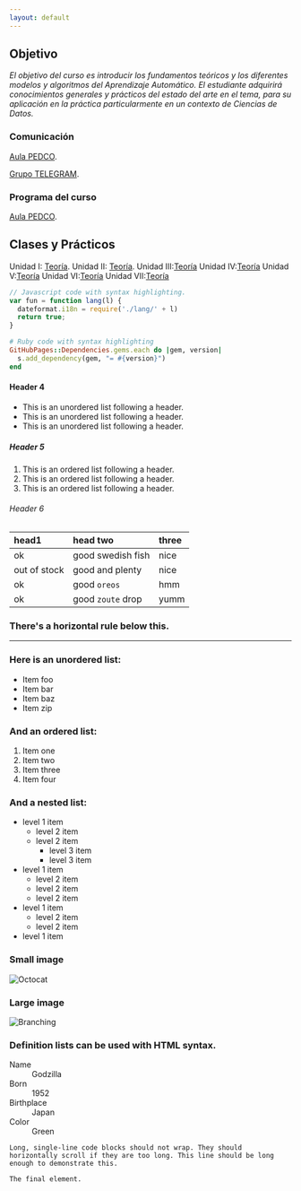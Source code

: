 ```yaml
---
layout: default
---
```


## Objetivo

_El objetivo del curso es introducir los fundamentos teóricos y los diferentes modelos y algoritmos del Aprendizaje Automático._ 
_El estudiante adquirirá conocimientos generales y prácticos del estado del arte en el tema, para su aplicación en la práctica particularmente en un contexto de Ciencias de Datos._


### Comunicación

[Aula PEDCO](https://pedco.uncoma.edu.ar/course/view.php?id=9477).

[Grupo TELEGRAM](https://t.me/+O4K7jtf60Qw5ODIx).

### Programa del curso

[Aula PEDCO](https://pedco.uncoma.edu.ar/course/view.php?id=9477).

## Clases y Prácticos

Unidad I: [Teoría](https://pedco.uncoma.edu.ar/course/view.php?id=9477). 
Unidad II: [Teoría](https://pedco.uncoma.edu.ar/course/view.php?id=9477).
Unidad III:[Teoría](https://pedco.uncoma.edu.ar/course/view.php?id=9477)
Unidad IV:[Teoría](https://pedco.uncoma.edu.ar/course/view.php?id=9477)
Unidad V:[Teoría](https://pedco.uncoma.edu.ar/course/view.php?id=9477)
Unidad VI:[Teoría](https://pedco.uncoma.edu.ar/course/view.php?id=9477)
Unidad VII:[Teoría](https://pedco.uncoma.edu.ar/course/view.php?id=9477)


```js
// Javascript code with syntax highlighting.
var fun = function lang(l) {
  dateformat.i18n = require('./lang/' + l)
  return true;
}
```

```ruby
# Ruby code with syntax highlighting
GitHubPages::Dependencies.gems.each do |gem, version|
  s.add_dependency(gem, "= #{version}")
end
```

#### Header 4

*   This is an unordered list following a header.
*   This is an unordered list following a header.
*   This is an unordered list following a header.

##### Header 5

1.  This is an ordered list following a header.
2.  This is an ordered list following a header.
3.  This is an ordered list following a header.

###### Header 6

| head1        | head two          | three |
|:-------------|:------------------|:------|
| ok           | good swedish fish | nice  |
| out of stock | good and plenty   | nice  |
| ok           | good `oreos`      | hmm   |
| ok           | good `zoute` drop | yumm  |

### There's a horizontal rule below this.

* * *

### Here is an unordered list:

*   Item foo
*   Item bar
*   Item baz
*   Item zip

### And an ordered list:

1.  Item one
1.  Item two
1.  Item three
1.  Item four

### And a nested list:

- level 1 item
  - level 2 item
  - level 2 item
    - level 3 item
    - level 3 item
- level 1 item
  - level 2 item
  - level 2 item
  - level 2 item
- level 1 item
  - level 2 item
  - level 2 item
- level 1 item

### Small image

![Octocat](https://github.githubassets.com/images/icons/emoji/octocat.png)

### Large image

![Branching](https://guides.github.com/activities/hello-world/branching.png)


### Definition lists can be used with HTML syntax.

<dl>
<dt>Name</dt>
<dd>Godzilla</dd>
<dt>Born</dt>
<dd>1952</dd>
<dt>Birthplace</dt>
<dd>Japan</dd>
<dt>Color</dt>
<dd>Green</dd>
</dl>

```
Long, single-line code blocks should not wrap. They should horizontally scroll if they are too long. This line should be long enough to demonstrate this.
```

```
The final element.
```
